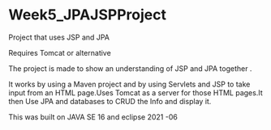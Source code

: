 # Week5_JPAJSPProject
 Project that uses JSP and JPA 
 
Requires Tomcat or alternative

The project is made to show an understanding of JSP and JPA together .

It works by using a Maven project and by using Servlets and JSP to take input from an HTML page.Uses Tomcat as a server for those HTML pages.It then Use JPA and databases to CRUD the Info and display it.

This was built on JAVA SE 16 and eclipse 2021 -06
